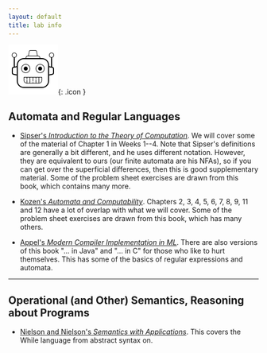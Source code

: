 ```yaml
---
layout: default
title: lab info
---
```


![robot icon](assets/icons8-bot-100.png){: .icon }
## Automata and Regular Languages

  * [Sipser's *Introduction to the Theory of Computation*](https://bris.on.worldcat.org/v2/oclc/1100692691). We will cover some of the material of Chapter 1 in Weeks 1--4.  Note that Sipser's definitions are generally a bit different, and he uses different notation.  However, they are equivalent to ours (our finite automata are his NFAs), so if you can get over the superficial differences, then this is good supplementary material.  Some of the problem sheet exercises are drawn from this book, which contains many more.

  * [Kozen's *Automata and Computability*](https://bris.on.worldcat.org/v2/oclc/959147733). Chapters 2, 3, 4, 5, 6, 7, 8, 9, 11 and 12 have a lot of overlap with what we will cover.  Some of the problem sheet exercises are drawn from this book, which has many others.

  * [Appel's *Modern Compiler Implementation in ML*](https://bris.on.worldcat.org/v2/oclc/985378534). There are also versions of this book "... in Java" and "... in C" for those who like to hurt themselves.  This has some of the basics of regular expressions and automata.

* * *

<!-- ## Compilation

  * [Appel's *Modern Compiler Implementation in ML*](https://bris.on.worldcat.org/v2/oclc/985378534) again. See the note above if you like to hurt yourself. This provides some more background on the practicalities of turning grammars into (efficient) parsers in general—rather than on a relatively simple example.

  * [Aho, Lam, Sethi and Ullman's *Compilers — Principles, Techniques and Tools*](https://bris.on.worldcat.org/v2/oclc/70775643). This one is a rather heavy mix of semi-formal foundations and engineering. It won't clarify much, but it will allow you to go deeper than we're taking you.

* * * -->

## Operational (and Other) Semantics, Reasoning about Programs

  * [Nielson and Nielson's *Semantics with Applications*](http://www.cs.ru.nl/~herman/onderwijs/semantics2019/wiley.pdf). This covers the While language from abstract syntax on.


